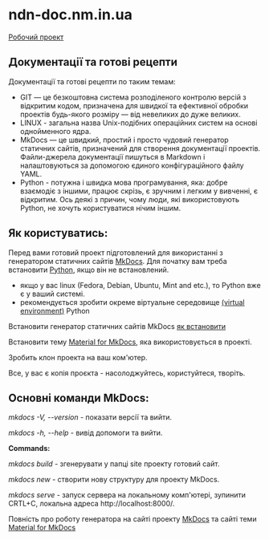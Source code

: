# ndn-doc.nm.in.ua
[Робочий проект](https://ndn-doc.nm.in.ua)
## Документації та готові рецепти
Документації та готові рецепти по таким темам:
  * GIT  — це безкоштовна система розподіленого контролю версій з відкритим кодом, призначена для швидкої та ефективної обробки проектів будь-якого розміру — від невеликих до дуже великих.
  * LINUX - загальна назва Unix-подібних операційних систем на основі однойменного ядра.
  * MkDocs — це швидкий, простий і просто чудовий генератор статичних сайтів, призначений для створення документації проектів. Файли-джерела документації пишуться в Markdown і налаштовуються за допомогою єдиного конфігураційного файлу YAML.
  * Python - потужна і швидка мова програмування, яка: добре взаємодіє з іншими, працює скрізь, є зручним і легким у вивченні, є відкритим. Ось деякі з причин, чому люди, які використовують Python, не хочуть користуватися нічим іншим.

## Як користуватись:

Перед вами готовий проект підготовлений для використанні з генератором статичних сайтів [MkDocs](https://www.mkdocs.org).
Для початку вам треба встановити [Python](https://www.python.org), якщо він не встановлений.
  * якщо у вас linux (Fedora, Debian, Ubuntu, Mint and etc.), то Python вже є у ваший системі. 
  * рекомендується зробити окреме віртуальне середовище [(virtual environment)](https://docs.python.org/3/library/venv.html) Python 

Встановити генератор статичних сайтів MkDocs [як встановити](https://www.mkdocs.org/user-guide/installation/)

Встановити тему [Material for MkDocs](https://squidfunk.github.io/mkdocs-material/getting-started/), яка використовується в проекті.

Зробить клон проекта на ваш ком'ютер.

Все, у вас є копія проєкта - насолоджуйтесь, користуйтеся, творіть.

## Основні команди MkDocs:

*mkdocs -V, --version* - показати версії та вийти. 

*mkdocs -h, --help*  - вивід допомоги та вийти.

**Commands:**

*mkdocs build* - згенерувати у папці site проекту готовий сайт.

*mkdocs new* - створити нову структуру для проекту MkDocs.

*mkdocs serve* - запуск сервера на локальному комп'ютері, зупинити CRTL+C, локальна адреса http://localhost:8000/.

Повність про роботу генератора на сайті проекту [MkDocs](https://www.mkdocs.org) та сайті теми [Material for MkDocs](https://squidfunk.github.io/mkdocs-material/)
